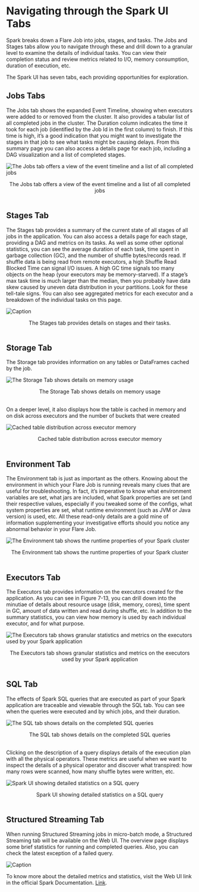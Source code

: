 # Navigating through the Spark UI Tabs

Spark breaks down a Flare Job into jobs, stages, and tasks. The Jobs and Stages tabs allow you to navigate through these and drill down to a granular level to examine the details of individual tasks. You can view their completion status and review metrics related to I/O, memory consumption, duration of execution, etc.

The Spark UI has seven tabs, each providing opportunities for exploration.

## Jobs Tabs

The Jobs tab shows the expanded Event Timeline, showing when executors were added to or removed from the cluster. It also provides a tabular list of all completed jobs in the cluster. The Duration column indicates the time it took for each job (identified by the Job Id in the first column) to finish. If this time is high, it’s a good indication that you might want to investigate the stages in that job to see what tasks might be causing delays. From this summary page you can also access a details page for each job, including a DAG visualization and a list of completed stages.

<img src="Navigating%20through%20the%20Spark%20UI%20Tabs/Untitled.png"
        alt="The Jobs tab offers a view of the event timeline and a list of all completed jobs"
        style="display: block; margin: auto" />

<figcaption align = "center">The Jobs tab offers a view of the event timeline and a list of all completed jobs</figcaption>
<br>

## Stages Tab

The Stages tab provides a summary of the current state of all stages of all jobs in the application. You can also access a details page for each stage, providing a DAG and metrics on its tasks. As well as some other optional statistics, you can see the average duration of each task, time spent in garbage collection (GC), and the number of shuffle bytes/records read. If shuffle data is being read from remote executors, a high Shuffle Read Blocked Time can signal I/O issues. A high GC time signals too many objects on the heap (your executors may be memory-starved). If a stage’s max task time is much larger than the median, then you probably have data skew caused by uneven data distribution in your partitions. Look for these tell-tale signs. You can also see aggregated metrics for each executor and a breakdown of the individual tasks on this page.

<img src="Navigating%20through%20the%20Spark%20UI%20Tabs/Untitled%201.png"
        alt="Caption"
        style="display: block; margin: auto" />

<figcaption align = "center">The Stages tab provides details on stages and their tasks.</figcaption>
<br>

## Storage Tab

The Storage tab provides information on any tables or DataFrames cached by the job.

<img src="Navigating%20through%20the%20Spark%20UI%20Tabs/Untitled%202.png"
        alt="The Storage Tab shows details on memory usage"
        style="display: block; margin: auto" />

<figcaption align = "center">The Storage Tab shows details on memory usage</figcaption>
<br>

On a deeper level, it also displays how the table is cached in memory and on disk across executors and the number of buckets that were created

<img src="Navigating%20through%20the%20Spark%20UI%20Tabs/Untitled%203.png"
        alt="Cached table distribution across executor memory"
        style="display: block; margin: auto" />

<figcaption align = "center">Cached table distribution across executor memory</figcaption>
<br>

## Environment Tab

The Environment tab is just as important as the others. Knowing about the environment in which your Flare Job is running reveals many clues that are useful for troubleshooting. In fact, it’s imperative to know what environment variables are set, what jars are included, what Spark properties are set (and their respective values, especially if you tweaked some of the configs, what system properties are set, what runtime environment (such as JVM or Java version) is used, etc. All these read-only details are a gold mine of information supplementing your investigative efforts should you notice any abnormal behavior in your Flare Job.

<img src="Navigating%20through%20the%20Spark%20UI%20Tabs/Untitled%204.png"
        alt="The Environment tab shows the runtime properties of your Spark cluster"
        style="display: block; margin: auto" />

<figcaption align = "center">The Environment tab shows the runtime properties of your Spark cluster</figcaption>
<br>

## Executors Tab

The Executors tab provides information on the executors created for the application. As you can see in Figure 7-13, you can drill down into the minutiae of details about resource usage (disk, memory, cores), time spent in GC, amount of data written and read during shuffle, etc. In addition to the summary statistics, you can view how memory is used by each individual executor, and for what purpose.

<img src="Navigating%20through%20the%20Spark%20UI%20Tabs/Untitled%205.png"
        alt="The Executors tab shows granular statistics and metrics on the executors used by your Spark application"
        style="display: block; margin: auto" />

<figcaption align = "center">The Executors tab shows granular statistics and metrics on the executors used by your Spark application</figcaption>
<br>

## SQL Tab

The effects of Spark SQL queries that are executed as part of your Spark application are traceable and viewable through the SQL tab. You can see when the queries were executed and by which jobs, and their duration. 

<img src="Navigating%20through%20the%20Spark%20UI%20Tabs/Untitled%206.png"
        alt="The SQL tab shows details on the completed SQL queries"
        style="display: block; margin: auto" />

<figcaption align = "center">The SQL tab shows details on the completed SQL queries</figcaption>
<br>

Clicking on the description of a query displays details of the execution plan with all the physical operators. These metrics are useful when we want to inspect the details of a physical operator and discover what transpired: how many rows were scanned, how many shuffle bytes were written, etc.

<img src="Navigating%20through%20the%20Spark%20UI%20Tabs/Untitled%207.png"
        alt="Spark UI showing detailed statistics on a SQL query"
        style="display: block; margin: auto" />

<figcaption align = "center">Spark UI showing detailed statistics on a SQL query</figcaption>
<br>

## Structured Streaming Tab

When running Structured Streaming jobs in micro-batch mode, a Structured Streaming tab will be available on the Web UI. The overview page displays some brief statistics for running and completed queries. Also, you can check the latest exception of a failed query. 

<img src="Navigating%20through%20the%20Spark%20UI%20Tabs/Untitled%208.png"
        alt="Caption"
        style="display: block; margin: auto" />

To know more about the detailed metrics and statistics, visit the Web UI link in the official Spark Documentation. [Link](https://spark.apache.org/docs/latest/web-ui.html#structured-streaming-tab).